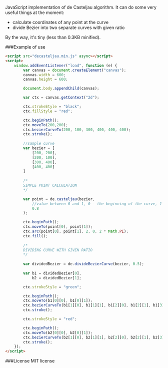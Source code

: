 JavaScript implementation of de Casteljau algorithm.
It can do some very useful things at the moment:
- calculate coordinates of any point at the curve
- divide Bezier into two separate curves with given ratio

By the way, it's tiny (less than 0.3KB minified).

###Example of use

```html
<script src="decasteljau.min.js" async></script>
<script>
    window.addEventListener("load", function (e) {
        var canvas = document.createElement("canvas");
        canvas.width = 600;
        canvas.height = 600;

        document.body.appendChild(canvas);

        var ctx = canvas.getContext("2d");

        ctx.strokeStyle = "black";
        ctx.fillStyle = "red";

        ctx.beginPath();
        ctx.moveTo(200,200);
        ctx.bezierCurveTo(200, 100, 300, 400, 400, 400);
        ctx.stroke();
        
        //sample curve
        var bezier = [
            [200, 200],
            [200, 100],
            [300, 400],
            [400, 400]
        ]
        
        /*
        SIMPLE POINT CALCULATION
        */

        var point = de.casteljau(bezier,
            //value between 0 and 1, 0 - the beginning of the curve, 1 - the end
            0.8
        );

        ctx.beginPath();
        ctx.moveTo(point[0], point[1]);
        ctx.arc(point[0], point[1], 2, 0, 2 * Math.PI);
        ctx.fill();
        
        /*
        DIVIDING CURVE WITH GIVEN RATIO
        */
        
        var dividedBezier = de.divideBezierCurve(bezier, 0.5);
        
        var b1 = dividedBezier[0],
            b2 = dividedBezier[1];

        ctx.strokeStyle = "green";

        ctx.beginPath();
        ctx.moveTo(b1[0][0], b1[0][1]);
        ctx.bezierCurveTo(b1[1][0], b1[1][1], b1[2][0], b1[2][1], b1[3][0], b1[3][1]);
        ctx.stroke();

        ctx.strokeStyle = "red";

        ctx.beginPath();
        ctx.moveTo(b2[0][0], b2[0][1]);
        ctx.bezierCurveTo(b2[1][0], b2[1][1], b2[2][0], b2[2][1], b2[3][0], b2[3][1]);
        ctx.stroke();
    });
</script>
```

###License
MIT license

